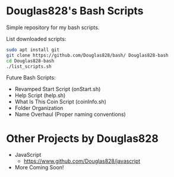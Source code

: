 # Douglas828's Bash Scripts

Simple repository for my bash scripts.

List downloaded scripts:

```bash
sudo apt install git
git clone https://github.com/Douglas828/bash/ Douglas828-bash
cd Douglas828-bash
./list_scripts.sh
```
Future Bash Scripts:

- Revamped Start Script (onStart.sh)
- Help Script (help.sh)
- What Is This Coin Script (coinInfo.sh)
- Folder Organization
- Name Overhaul (Proper naming conventions)

# Other Projects by Douglas828
- JavaScript
  - https://www.github.com/Douglas828/javascript
- More Coming Soon!
